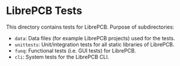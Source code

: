 # LibrePCB Tests

This directory contains tests for LibrePCB. Purpose of subdirectories:

- `data`: Data files (for example LibrePCB projects) used for the tests.
- `unittests`: Unit/integration tests for all static libraries of LibrePCB.
- `funq`: Functional tests (i.e. GUI tests) for LibrePCB.
- `cli`: System tests for the LibrePCB CLI.
